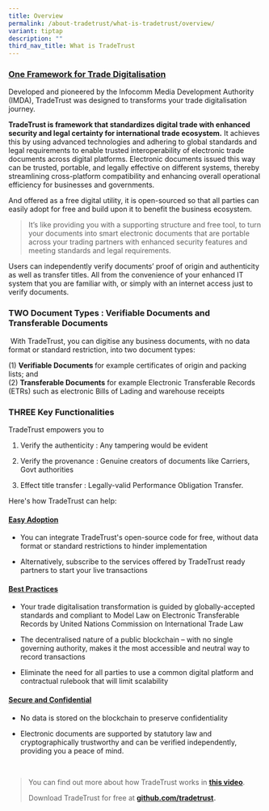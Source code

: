 ```yaml
---
title: Overview
permalink: /about-tradetrust/what-is-tradetrust/overview/
variant: tiptap
description: ""
third_nav_title: What is TradeTrust
---
```

<h3><strong><u>One Framework for Trade Digitalisation</u></strong></h3>
<p>Developed and pioneered by the Infocomm Media Development Authority (IMDA),
TradeTrust was designed to transforms your trade digitalisation journey.</p>
<p><strong>TradeTrust is framework that standardizes digital trade with enhanced security and legal certainty for international trade ecosystem.</strong> It
achieves this by using advanced technologies and adhering to global standards
and legal requirements to enable trusted interoperability of electronic
trade documents across digital platforms. Electronic documents issued this
way can be trusted, portable, and legally effective on different systems,
thereby streamlining cross-platform compatibility and enhancing overall
operational efficiency for businesses and governments.</p>
<p>And offered as a free digital utility, it is open-sourced so that all
parties can easily adopt for free and build upon it to benefit the business
ecosystem.</p>
<blockquote>
<p>It’s like providing you with a supporting structure and free tool, to
turn your documents into smart electronic documents that are portable across
your trading partners with enhanced security features and meeting standards
and legal requirements.</p>
<p></p>
</blockquote>
<p>Users can independently verify documents’ proof of origin and authenticity
as well as transfer titles. All from the convenience of your enhanced IT
system that you are familiar with, or simply with an internet access just
to verify documents.</p>
<p></p>
<h3><strong>TWO Document Types : Verifiable Documents and Transferable Documents</strong></h3>
<p>&nbsp;With TradeTrust, you can digitise any business documents, with no
data format or standard restriction, into two document types:</p>
<p>(1)&nbsp;<strong>Verifiable Documents&nbsp;</strong>for example certificates
of origin and packing lists; and
<br>(2)&nbsp;<strong>Transferable Documents</strong>&nbsp;for example Electronic
Transferable Records (ETRs) such as electronic Bills of Lading and warehouse
receipts</p>
<h3><strong>THREE Key Functionalities</strong></h3>
<p>TradeTrust empowers you to</p>
<ol data-tight="true" class="tight">
<li>
<p>Verify the authenticity : Any tampering would be evident</p>
</li>
<li>
<p>Verify the provenance : Genuine creators of documents like Carriers, Govt
authorities</p>
</li>
<li>
<p>Effect title transfer : Legally-valid Performance Obligation Transfer.</p>
<p></p>
<p></p>
</li>
</ol>
<p>Here's how TradeTrust can help:</p>
<h4><strong><u>Easy Adoption</u></strong></h4>
<ul data-tight="true" class="tight">
<li>
<p>You can integrate TradeTrust's open-source code for free, without data
format or standard restrictions to hinder implementation</p>
</li>
<li>
<p>Alternatively, subscribe to the services offered by TradeTrust ready partners
to start your live transactions</p>
</li>
</ul>
<h4><strong><u>Best Practices</u></strong></h4>
<ul data-tight="true" class="tight">
<li>
<p>Your trade digitalisation transformation is guided by globally-accepted
standards and compliant to Model Law on Electronic Transferable Records
by United Nations Commission on International Trade Law</p>
</li>
<li>
<p>The decentralised nature of a public blockchain – with no single governing
authority, makes it the most accessible and neutral way to record transactions</p>
</li>
<li>
<p>Eliminate the need for all parties to use a common digital platform and
contractual rulebook that will limit scalability</p>
<p></p>
</li>
</ul>
<h4><strong><u>Secure and Confidential</u></strong></h4>
<ul data-tight="true" class="tight">
<li>
<p>No data is stored on the blockchain to preserve confidentiality</p>
</li>
<li>
<p>Electronic documents are supported by statutory law and cryptographically
trustworthy and can be verified independently, providing you a peace of
mind.</p>
</li>
</ul>
<p>&nbsp;</p>
<blockquote>
<p>You can find out more about how TradeTrust works in <strong><a href="https://youtu.be/-YD21elPXxs" rel="noopener noreferrer nofollow" target="_blank">this video</a></strong>.
&nbsp;</p>
<p>Download TradeTrust for free at <strong><a href="www.github.com/tradetrust" rel="noopener noreferrer nofollow" target="_blank">github.com/tradetrust</a>.&nbsp;</strong>
</p>
<p></p>
<p></p>
</blockquote>
<p></p>